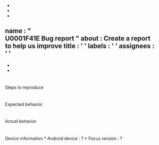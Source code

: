 -
-
-
name
:
"
\
U0001F41E
Bug
report
"
about
:
Create
a
report
to
help
us
improve
title
:
'
'
labels
:
'
'
assignees
:
'
'
-
-
-
#
#
Steps
to
reproduce
#
#
#
Expected
behavior
#
#
#
Actual
behavior
#
#
#
Device
information
*
Android
device
:
?
*
Focus
version
:
?
